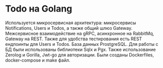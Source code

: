 # Todo на Golang
Используется микросервисная архитектура: микросервисы Notifications, Users и Todos, а также общий шлюз Gateway.
Межсервисное взаимодействие на gRPC, асинхронное на RabbitMq, Gateway на REST. Также для удобства тестирования есть REST ендпоинты для Users и Todos.
База данных ProstgreSQL. Для работы с БД были использованы библиотеки Sqlx и Pgx.
Также использование Zerolog и Gorilla, Jwt-go для авторизации.
Были созданы Dockerfiles, docker-compose и make файл.
